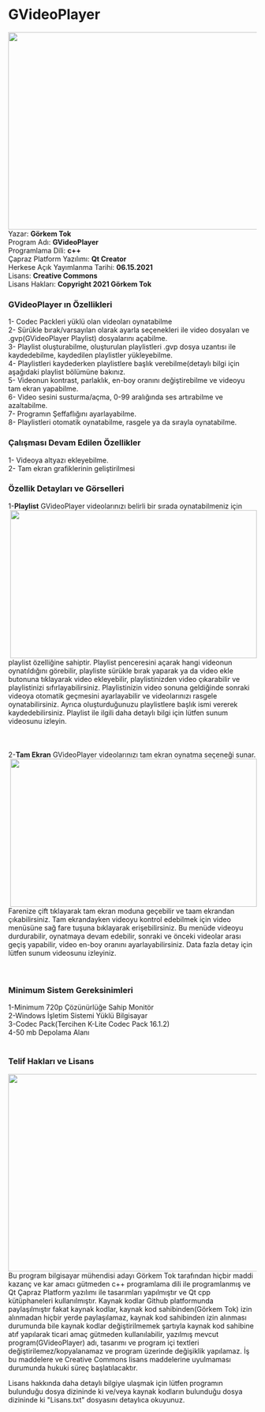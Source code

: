 # GVideoPlayer 

<img src = "https://user-images.githubusercontent.com/79594881/120121440-25f0b600-c1ac-11eb-8d3f-db24497b1ce8.png" width = "600px" height = "400px" align = "right"> </img>

Yazar: <b>Görkem Tok </b><br>
Program Adı: <b>GVideoPlayer</b> <br>
Programlama Dili: <b>c++</b> <br>
Çapraz Platform Yazılımı: <b>Qt Creator</b> <br>
Herkese Açık Yayımlanma Tarihi: <b>06.15.2021</b> <br>
Lisans: <b>Creative Commons</b> <br>
Lisans Hakları: <b>Copyright 2021 Görkem Tok</b>

<h3>GVideoPlayer ın Özellikleri</h3>
1- Codec Packleri yüklü olan videoları oynatabilme <br>
2- Sürükle bırak/varsayılan olarak ayarla seçenekleri ile video dosyaları ve .gvp(GVideoPlayer Playlist) dosyalarını açabilme. <br>
3- Playlist oluşturabilme, oluşturulan playlistleri .gvp dosya uzantısı ile kaydedebilme, kaydedilen playlistler yükleyebilme. <br>
4- Playlistleri kaydederken playlistlere başlık verebilme(detaylı bilgi için aşağıdaki playlist bölümüne bakınız. <br>
5- Videonun kontrast, parlaklık, en-boy oranını değiştirebilme ve videoyu tam ekran yapabilme. <br>
6- Video sesini susturma/açma, 0-99 aralığında ses artırabilme ve azaltabilme. <br>
7- Programın Şeffaflığını ayarlayabilme. <br>
8- Playlistleri otomatik oynatabilme, rasgele ya da sırayla oynatabilme.
<h3>Çalışması Devam Edilen Özellikler</h3>
1- Videoya altyazı ekleyebilme. <br>
2- Tam ekran grafiklerinin geliştirilmesi <br>
<h3>Özellik Detayları ve Görselleri</h3>
1-<b>Playlist</b>
<img src = "https://user-images.githubusercontent.com/79594881/120124086-20e73300-c1bb-11eb-929c-2e939a158dc0.png" width = "500px" height = "300px" align = "right"> </img>
GVideoPlayer videolarınızı belirli bir sırada oynatabilmeniz için playlist özelliğine sahiptir. Playlist penceresini açarak hangi videonun oynatıldığını görebilir, playliste sürükle bırak yaparak ya da video ekle butonuna tıklayarak video ekleyebilir, playlistinizden video çıkarabilir ve playlistinizi sıfırlayabilirsiniz. Playlistinizin video sonuna geldiğinde sonraki videoya otomatik geçmesini ayarlayabilir ve videolarınızı rasgele oynatabilirsiniz. Ayrıca oluşturduğunuzu playlistlere başlık ismi vererek kaydedebilirsiniz. Playlist ile ilgili daha detaylı bilgi için lütfen sunum videosunu izleyin.
<br>
<br>
<br>
<br>
2-<b>Tam Ekran</b>
<img src = "https://user-images.githubusercontent.com/79594881/120301229-4ff1c780-c2d5-11eb-88d9-7002a6e15f89.png" width = "500px" height = "300px" align = "right"> </img>
GVideoPlayer videolarınızı tam ekran oynatma seçeneği sunar. Farenize çift tıklayarak tam ekran moduna geçebilir ve taam ekrandan çıkabilirsiniz. Tam ekrandayken videoyu kontrol edebilmek için video menüsüne sağ fare tuşuna bıklayarak erişebilirsiniz. Bu menüde videoyu durdurabilir, oynatmaya devam edebilir, sonraki ve önceki videolar arası geçiş yapabilir, video en-boy oranını ayarlayabilirsiniz. Data fazla detay için lütfen sunum videosunu izleyiniz.
<br>
<br>
<br>
<h3>Minimum Sistem Gereksinimleri</h3>
1-Minimum 720p Çözünürlüğe Sahip Monitör <br>
2-Windows İşletim Sistemi Yüklü Bilgisayar <br>
3-Codec Pack(Tercihen K-Lite Codec Pack 16.1.2) <br>
4-50 mb Depolama Alanı <br>
<br>
<h3>Telif Hakları ve Lisans</h3>
<img src = "https://user-images.githubusercontent.com/79594881/120124592-c26f8400-c1bd-11eb-96f0-631d2b7d0e30.png" width = "600px" height = "400px" align = "right"> </img>
Bu program bilgisayar mühendisi adayı Görkem Tok tarafından hiçbir maddi kazanç ve kar amacı gütmeden c++ programlama dili ile programlanmış ve Qt Çapraz Platform yazılımı ile tasarımları yapılmıştır ve Qt cpp kütüphaneleri kullanılmıştır. 
Kaynak kodlar Github platformunda paylaşılmıştır fakat kaynak kodlar, kaynak kod sahibinden(Görkem Tok) izin alınmadan hiçbir yerde paylaşılamaz,  kaynak kod sahibinden izin alınması durumunda bile kaynak kodlar değiştirilmemek şartıyla kaynak kod sahibine atıf yapılarak ticari amaç gütmeden kullanılabilir, yazılmış mevcut program(GVideoPlayer) adı, tasarımı ve program içi textleri değiştirilemez/kopyalanamaz ve program üzerinde değişiklik yapılamaz. İş bu maddelere ve Creative Commons lisans maddelerine uyulmaması durumunda hukuki süreç başlatılacaktır.

Lisans hakkında daha detaylı bilgiye ulaşmak için lütfen programın bulunduğu dosya dizininde ki ve/veya kaynak kodların bulunduğu dosya dizininde ki "Lisans.txt" dosyasını detaylıca okuyunuz.

